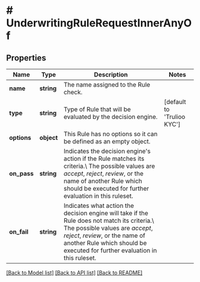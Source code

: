 # # UnderwritingRuleRequestInnerAnyOf

## Properties

Name | Type | Description | Notes
------------ | ------------- | ------------- | -------------
**name** | **string** | The name assigned to the Rule check. |
**type** | **string** | Type of Rule that will be evaluated by the decision engine. | [default to 'Trulioo KYC']
**options** | **object** | This Rule has no options so it can be defined as an empty object. |
**on_pass** | **string** | Indicates the decision engine&#39;s action if the Rule matches its criteria.\\ The possible values are *accept*, *reject*, *review*, or the name of another Rule which should be executed for further evaluation in this ruleset. |
**on_fail** | **string** | Indicates what action the decision engine will take if the Rule does not match its criteria.\\ The possible values are *accept*, *reject*, *review*, or the name of another Rule which should be executed for further evaluation in this ruleset. |

[[Back to Model list]](../../README.md#models) [[Back to API list]](../../README.md#endpoints) [[Back to README]](../../README.md)
